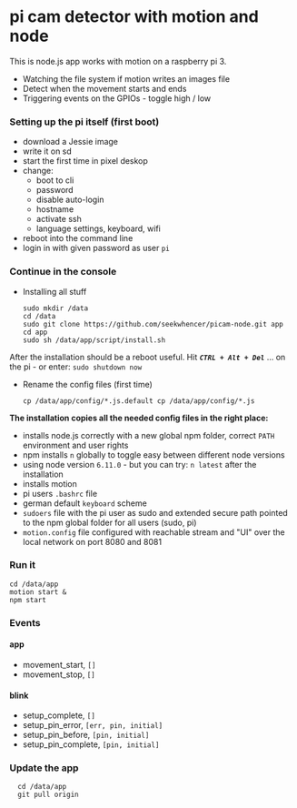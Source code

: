 # pi cam detector with motion and node

This is node.js app works with motion on a raspberry pi 3.

* Watching the file system if motion writes an images file
* Detect when the movement starts and ends
* Triggering events on the GPIOs - toggle high / low

### Setting up the pi itself (first boot)

* download a Jessie image
* write it on sd
* start the first time in pixel deskop
* change:
    * boot to cli
    * password
    * disable auto-login
    * hostname
    * activate ssh
    * language settings, keyboard, wifi
* reboot into the command line
* login in with given password as user `pi`

### Continue in the console

* Installing all stuff
 
      sudo mkdir /data
      cd /data
      sudo git clone https://github.com/seekwhencer/picam-node.git app
      cd app
      sudo sh /data/app/script/install.sh
      
After the installation should be a reboot useful.
Hit ***`` CTRL + Alt + Del ``*** ... on the pi - or enter: `sudo shutdown now`
    
* Rename the config files (first time)
   
      cp /data/app/config/*.js.default cp /data/app/config/*.js


**The installation copies all the needed config files in the right place:**
* installs node.js correctly with a new global npm folder, correct `PATH` environment and user rights 
* npm installs `n` globally to toggle easy between different node versions
* using node version `6.11.0` - but you can try: `n latest` after the installation
* installs motion
* pi users `.bashrc` file
* german default `keyboard` scheme
* `sudoers` file with the pi user as sudo and extended secure path pointed to the npm global folder for all users (sudo, pi)
* `motion.config` file configured with reachable stream and "UI" over the local network on port 8080 and 8081

   
### Run it

    cd /data/app
    motion start &
    npm start

### Events

#### app

* movement_start, `[]`
* movement_stop, `[]`

#### blink

* setup_complete, `[]`
* setup_pin_error, `[err, pin, initial]`
* setup_pin_before, `[pin, initial]`
* setup_pin_complete, `[pin, initial]`

### Update the app

      cd /data/app
      git pull origin
      
 